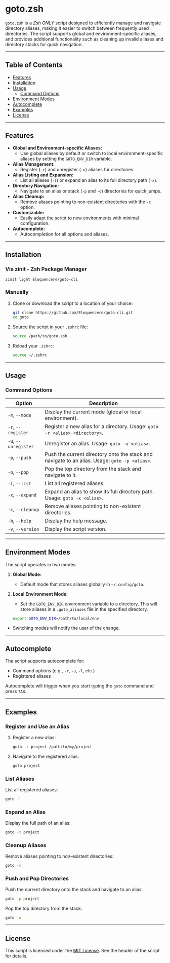 # goto.zsh

`goto.zsh` is a *Zsh ONLY* script designed to efficiently manage and navigate directory aliases, making it easier to switch between frequently used directories. The script supports global and environment-specific aliases, and provides additional functionality such as cleaning up invalid aliases and directory stacks for quick navigation.

---

## Table of Contents

- [Features](#features)
- [Installation](#installation)
- [Usage](#usage)
  - [Command Options](#command-options)
- [Environment Modes](#environment-modes)
- [Autocomplete](#autocomplete)
- [Examples](#examples)
- [License](#license)

---

## Features

- **Global and Environment-specific Aliases:**
  - Use global aliases by default or switch to local environment-specific aliases by setting the `GOTO_ENV_DIR` variable.
- **Alias Management:**
  - Register (`-r`) and unregister (`-u`) aliases for directories.
- **Alias Listing and Expansion:**
  - List all aliases (`-l`) or expand an alias to its full directory path (`-x`).
- **Directory Navigation:**
  - Navigate to an alias or stack (`-p` and `-o`) directories for quick jumps.
- **Alias Cleanup:**
  - Remove aliases pointing to non-existent directories with the `-c` option.
- **Customizable:**
  - Easily adapt the script to new environments with minimal configuration.
- **Autocomplete:**
  - Autocompletion for all options and aliases.

---

## Installation

### Via zinit - Zsh Package Manager
    zinit light Eloquencere/goto-cli

### Manually
1. Clone or download the script to a location of your choice:

   ```zsh
   git clone https://github.com/Eloquencere/goto-cli.git
   cd goto
   ````

2. Source the script in your `.zshrc` file:

   ```zsh
   source /path/to/goto.zsh
   ```

3. Reload your `.zshrc`:

   ```zsh
   source ~/.zshrc
   ```

---

## Usage

### Command Options

| Option             | Description                                                                                     |
|--------------------|-------------------------------------------------------------------------------------------------|
| `-m`, `--mode`     | Display the current mode (global or local environment).                                          |
| `-r`, `--register` | Register a new alias for a directory. Usage: `goto -r <alias> <directory>`.                      |
| `-u`, `--unregister`| Unregister an alias. Usage: `goto -u <alias>`.                                                 |
| `-p`, `--push`     | Push the current directory onto the stack and navigate to an alias. Usage: `goto -p <alias>`.   |
| `-o`, `--pop`      | Pop the top directory from the stack and navigate to it.                                        |
| `-l`, `--list`     | List all registered aliases.                                                                    |
| `-x`, `--expand`   | Expand an alias to show its full directory path. Usage: `goto -x <alias>`.                      |
| `-c`, `--cleanup`  | Remove aliases pointing to non-existent directories.                                            |
| `-h`, `--help`     | Display the help message.                                                                       |
| `-v`, `--version`  | Display the script version.                                                                     |

---

## Environment Modes

The script operates in two modes:

1. **Global Mode:**
   - Default mode that stores aliases globally in `~/.config/goto`.

2. **Local Environment Mode:**
   - Set the `GOTO_ENV_DIR` environment variable to a directory. This will store aliases in a `.goto_aliases` file in the specified directory.

   ```zsh
   export GOTO_ENV_DIR=/path/to/local/env
   ```

- Switching modes will notify the user of the change.

---

## Autocomplete

The script supports autocomplete for:

- Command options (e.g., `-r`, `-u`, `-l`, etc.)
- Registered aliases

Autocomplete will trigger when you start typing the `goto` command and press `TAB`.

---

## Examples

### Register and Use an Alias

1. Register a new alias:

   ```zsh
   goto -r project /path/to/my/project
   ```

2. Navigate to the registered alias:

   ```zsh
   goto project
   ```

### List Aliases

List all registered aliases:

```zsh
goto -l
```

### Expand an Alias

Display the full path of an alias:

```zsh
goto -x project
```

### Cleanup Aliases

Remove aliases pointing to non-existent directories:

```zsh
goto -c
```

### Push and Pop Directories

Push the current directory onto the stack and navigate to an alias:

```zsh
goto -p project
```

Pop the top directory from the stack:

```zsh
goto -o
```

---

## License

This script is licensed under the [MIT License](https://opensource.org/licenses/MIT). See the header of the script for details.

